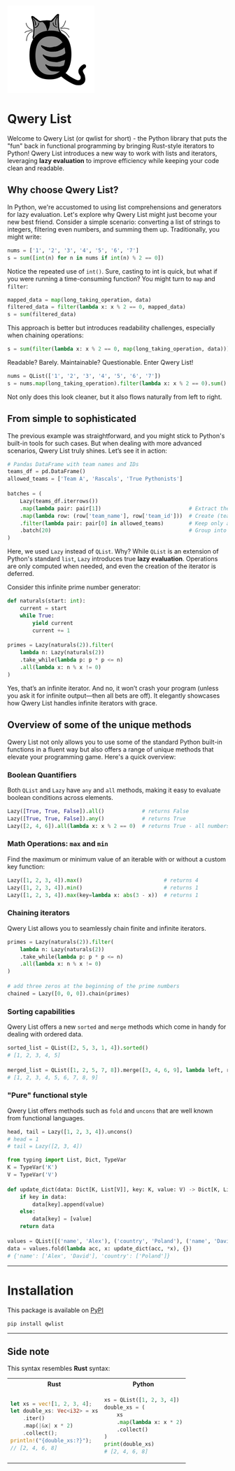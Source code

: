 ![Qitek](cat200.png)

# Qwery List
Welcome to Qwery List (or qwlist for short) - the Python library that puts the "fun" back in functional programming
by bringing Rust-style iterators to Python!
Qwery List introduces a new way to work with lists and iterators, leveraging **lazy evaluation** to improve efficiency 
while keeping your code clean and readable.

## Why choose Qwery List?
In Python, we're accustomed to using list comprehensions and generators for lazy evaluation. 
Let's explore why Qwery List might just become your new best friend.
Consider a simple scenario: converting a list of strings to integers, filtering even numbers, and summing them up. 
Traditionally, you might write:
```python
nums = ['1', '2', '3', '4', '5', '6', '7']
s = sum([int(n) for n in nums if int(n) % 2 == 0])
```
Notice the repeated use of `int()`. Sure, casting to int is quick, but what if you were running a time-consuming 
function? You might turn to `map` and `filter`:
```python
mapped_data = map(long_taking_operation, data)
filtered_data = filter(lambda x: x % 2 == 0, mapped_data)
s = sum(filtered_data)
```
This approach is better but introduces readability challenges, especially when chaining operations:
```python
s = sum(filter(lambda x: x % 2 == 0, map(long_taking_operation, data)))
```
Readable? Barely. Maintainable? Questionable. Enter Qwery List!
```python
nums = QList(['1', '2', '3', '4', '5', '6', '7'])
s = nums.map(long_taking_operation).filter(lambda x: x % 2 == 0).sum()
```
Not only does this look cleaner, but it also flows naturally from left to right.

## From simple to sophisticated
The previous example was straightforward, and you might stick to Python's built-in tools for such cases.
But when dealing with more advanced scenarios, Qwery List truly shines. Let’s see it in action:
```python
# Pandas DataFrame with team names and IDs
teams_df = pd.DataFrame()
allowed_teams = ['Team A', 'Rascals', 'True Pythonists']

batches = (
    Lazy(teams_df.iterrows())
    .map(lambda pair: pair[1])                            # Extract the DataFrame row, ignore the index
    .map(lambda row: (row['team_name'], row['team_id']))  # Create (team_name, team_id) tuples
    .filter(lambda pair: pair[0] in allowed_teams)        # Keep only allowed teams
    .batch(20)                                            # Group into batches
)
```
Here, we used `Lazy` instead of `QList`. Why? While `QList` is an extension of Python's standard `list`, 
`Lazy` introduces true **lazy evaluation**. Operations are only computed when needed, and even the creation of the 
iterator is deferred.

Consider this infinite prime number generator:
```python
def naturals(start: int):
    current = start
    while True:
        yield current
        current += 1

primes = Lazy(naturals(2)).filter(
    lambda n: Lazy(naturals(2))
    .take_while(lambda p: p * p <= n)
    .all(lambda x: n % x != 0)
)
```
Yes, that’s an infinite iterator. And no, it won’t crash your program (unless you ask it for infinite 
output—then all bets are off). It elegantly showcases how Qwery List handles infinite iterators with grace.

## Overview of some of the unique methods
Qwery List not only allows you to use some of the standard Python built-in functions in a fluent way but also 
offers a range of unique methods that elevate your programming game. Here's a quick overview:

### Boolean Quantifiers
Both `QList` and `Lazy` have `any` and `all` methods, making it easy to evaluate boolean conditions across elements.
```python
Lazy([True, True, False]).all()            # returns False
Lazy([True, True, False]).any()            # returns True
Lazy([2, 4, 6]).all(lambda x: x % 2 == 0)  # returns True - all numbers are even
```

### Math Operations: `max` and `min`
Find the maximum or minimum value of an iterable with or without a custom key function:
```python
Lazy([1, 2, 3, 4]).max()                          # returns 4
Lazy([1, 2, 3, 4]).min()                          # returns 1
Lazy([1, 2, 3, 4]).max(key=lambda x: abs(3 - x))  # returns 1
```

### Chaining iterators
Qwery List allows you to seamlessly chain finite and infinite iterators.
```python
primes = Lazy(naturals(2)).filter(
    lambda n: Lazy(naturals(2))
    .take_while(lambda p: p * p <= n)
    .all(lambda x: n % x != 0)
)

# add three zeros at the beginning of the prime numbers
chained = Lazy([0, 0, 0]).chain(primes)
```

### Sorting capabilities
Qwery List offers a new `sorted` and `merge` methods which come in handy for dealing with ordered data.
```python
sorted_list = QList([2, 5, 3, 1, 4]).sorted()
# [1, 2, 3, 4, 5]

merged_list = QList([1, 2, 5, 7, 8]).merge([3, 4, 6, 9], lambda left, right: left < right).collect()
# [1, 2, 3, 4, 5, 6, 7, 8, 9]
```

### "Pure" functional style
Qwery List offers methods such as `fold` and `uncons` that are well known from functional languages.
```python
head, tail = Lazy([1, 2, 3, 4]).uncons()
# head = 1
# tail = Lazy([2, 3, 4])
```

```python
from typing import List, Dict, TypeVar
K = TypeVar('K')
V = TypeVar('V')

def update_dict(data: Dict[K, List[V]], key: K, value: V) -> Dict[K, List[V]]:
    if key in data:
        data[key].append(value)
    else:
        data[key] = [value]
    return data

values = QList([('name', 'Alex'), ('country', 'Poland'), ('name', 'David')])
data = values.fold(lambda acc, x: update_dict(acc, *x), {})
# {'name': ['Alex', 'David'], 'country': ['Poland']}
```

---

# Installation
This package is available on [PyPI](https://pypi.org/project/qwlist/)
```
pip install qwlist
```

---

## Side note
This syntax resembles **Rust** syntax:

<table>
<tr>
<th>Rust</th>
<th>Python</th>
</tr>
<tr>
<td>

```rust
let xs = vec![1, 2, 3, 4];
let double_xs: Vec<i32> = xs
    .iter()
    .map(|&x| x * 2)
    .collect();
println!("{double_xs:?}");
// [2, 4, 6, 8]

```

</td>
<td>

```python
xs = QList([1, 2, 3, 4])
double_xs = (
    xs
    .map(lambda x: x * 2)
    .collect()
)
print(double_xs)
# [2, 4, 6, 8]
```

</td>
</tr>
</table>


